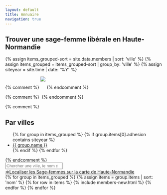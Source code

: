 ```yaml
---
layout: default
title: Annuaire
navigation: true
---
```


<div class="members" id="users">
  <h2>Trouver une sage-femme libérale en Haute-Normandie</h2>

  {% assign items_grouped-sort = site.data.members | sort: 'ville' %}
  {% assign items_grouped = items_grouped-sort | group_by: 'ville' %}
  {% assign siteyear = site.time | date: '%Y' %}
  
  {% comment %}
  <img src="//maps.googleapis.com/maps/api/staticmap?center=duclair,fr&zoom=8&size=600x300&scale=2&sensor=false&visual_refresh=true&style=feature:poi|visibility:off&style=feature:all|saturation:-30|lightness:17|gamma:1&style=feature:road|lightness:0|saturation:0|hue:0xffffff|gamma:0&style=feature:road.highway|element:geometry|lightness:50|saturation:0|hue:0xffffff{% for group in items_grouped %}&markers=color:pink|size:tiny|label:S|{{ group.name }},fr{% endfor %}" style="margin-bottom: 1.5rem;" />
  {% endcomment %}

  {% comment %}
    <img src="//maps.googleapis.com/maps/api/staticmap?{% for location in page.locations %}{% if forloop.first %}center={{location}}&markers=color:blue%7C{{location}}{% else %}&markers=color:blue%7C{{location}}{% endif %}{% endfor %}&zoom={% if page.zoom %}{{page.zoom}}{% else %}13{% endif %}&size=300x200&scale=2&sensor=false&visual_refresh=true" alt="">
  {% endcomment %}

  {% comment %}
  <nav class="nav-activity">
  <h2>Par villes</h2> 
  <ul>
  {% for group in items_grouped %}
  {% if group.items[0].adhesion contains siteyear %}
    <li><a href="#id-{{ group.name | slugify }}">{{ group.name }}</a></li>
  {% endif %}
  {% endfor %}
  </ul> 
  </nav>
  {% endcomment %}
  <div class="search">
    <input type="search" placeholder="Chercher une ville, le nom d'un sage femmes ou une activité" required="">
  </div>
  <div>  
    <a href="{{ site.baseurl }}/carte.html" data-no-instant style="padding-bottom:0.2rem;border-bottom: 1px solid #ccc;">=>Localiser les Sage-femmes sur la carte de Haute-Normandie</a>
  </div>
  <div class="members-list list" itemtype="http://schema.org/ItemList http://schema.org/Midwifery">
  {% for group in items_grouped %}
  {% assign items = group.items | sort: 'nom' %}
  {% for row in items %}
  {% include members-new.html %}
  {% endfor %}
  {% endfor %} 
  </div>

</div>
<script src="{{ site.baseurl }}/assets/js/holmes.js" ></script>
<script>
    // holmes setup
    var h = new holmes({
      input: '.search input',
      find: '.members-list .members-list__box',
      placeholder: '<h3>— No results, my dear Watson. —</h3>',
      class: {
        visible: 'visible',
        hidden: 'hidden'
      }
    });
</script>

